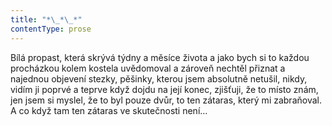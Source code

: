 ```yaml
---
title: "*\_*\_*"
contentType: prose
---
```


Bílá propast, která skrývá týdny a měsíce života a jako bych si to každou procházkou kolem kostela uvědomoval a zároveň nechtěl přiznat a najednou objevení stezky, pěšinky, kterou jsem absolutně netušil, nikdy, vidím ji poprvé a teprve když dojdu na její konec, zjišťuji, že to místo znám, jen jsem si myslel, že to byl pouze dvůr, to ten zátaras, který mi zabraňoval. A co když tam ten zátaras ve skutečnosti není…

